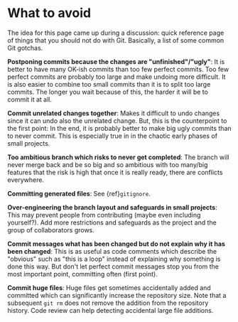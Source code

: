 # What to avoid

The idea for this page came up during a discussion: quick reference page of
things that you should not do with Git. Basically, a list of some common Git
gotchas.

**Postponing commits because the changes are "unfinished"/"ugly"**: It is
better to have many OK-ish commits than too few perfect commits.  Too few
perfect commits are probably too large and make undoing more difficult.  It is
also easier to combine too small commits than it is to split too large commits.
The longer you wait because of this, the harder it will be to
commit it at all.

**Commit unrelated changes together**: Makes it difficult to undo changes since
it can undo also the unrelated change.
But, this is the counterpoint to the first point: In the end, it is probably better to make big
ugly commits than to never commit.  This is especially true in in the chaotic early
phases of small projects.

**Too ambitious branch which risks to never get completed**: The branch will
never merge back and be so big and so ambitious with too many/big features that
the risk is high that once it is really ready, there are conflicts everywhere.

**Committing generated files**: See {ref}`gitignore`.

**Over-engineering the branch layout and safeguards in small projects**: This
may prevent people from contributing (maybe even including yourself?). Add more restrictions and safeguards as
the project and the group of collaborators grows.

**Commit messages what has been changed but do not explain why it has been
changed**: This is as useful as code comments which describe the "obvious" such
as "this is a loop" instead of explaining why something is done this way.
But don't let perfect commit messages stop you from the most important point, committing often (first point).

**Commit huge files**: Huge files get sometimes accidentally added and
committed which can significantly increase the repository size. Note that a
subsequent `git rm` does not remove the addition from the repository history.
Code review can help detecting accidental large file additions.
